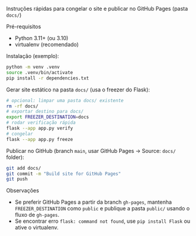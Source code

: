 Instruções rápidas para congelar o site e publicar no GitHub Pages (pasta `docs/`)

Pré-requisitos
- Python 3.11+ (ou 3.10)
- virtualenv (recomendado)

Instalação (exemplo):

```bash
python -m venv .venv
source .venv/bin/activate
pip install -r dependencies.txt
```

Gerar site estático na pasta `docs/` (usa o freezer do Flask):

```bash
# opcional: limpar uma pasta docs/ existente
rm -rf docs/
# exportar destino para docs/
export FREEZER_DESTINATION=docs
# rodar verificação rápida
flask --app app.py verify
# congelar
flask --app app.py freeze
```

Publicar no GitHub (branch `main`, usar GitHub Pages -> Source: `docs/` folder):

```bash
git add docs/
git commit -m "Build site for GitHub Pages"
git push
```

Observações
- Se preferir GitHub Pages a partir da branch `gh-pages`, mantenha `FREEZER_DESTINATION` como `public` e publique a pasta `public/` usando o fluxo de `gh-pages`.
- Se encontrar erro `flask: command not found`, use `pip install Flask` ou ative o virtualenv.
